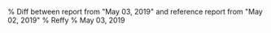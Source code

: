 % Diff between report from "May 03, 2019" and reference report from "May 02, 2019"
% Reffy
% May 03, 2019

